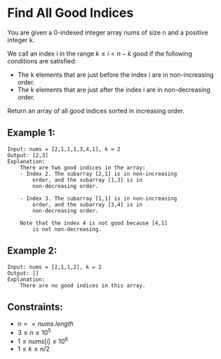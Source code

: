 # Find All Good Indices

You are given a 0-indexed integer array nums of size n and a positive  
integer k.

We call an index i in the range $k \le i < n - k$ good if the following  
conditions are satisfied:

* The k elements that are just before the index i are in non-increasing order.
* The k elements that are just after the index i are in non-decreasing order.

Return an array of all good indices sorted in increasing order.

 

## Example 1:
    
    Input: nums = [2,1,1,1,3,4,1], k = 2
    Output: [2,3]
    Explanation: 
        There are two good indices in the array:
        - Index 2. The subarray [2,1] is in non-increasing 
            order, and the subarray [1,3] is in 
            non-decreasing order.

        - Index 3. The subarray [1,1] is in non-increasing 
            order, and the subarray [3,4] is in 
            non-decreasing order.

        Note that the index 4 is not good because [4,1] 
            is not non-decreasing.

## Example 2:
    
    Input: nums = [2,1,1,2], k = 2
    Output: []
    Explanation: 
        There are no good indices in this array.
        
        
        
## Constraints:

* $n == nums.length$
* $3 \le n \le 10^5$
* $1 \le nums[i] \le 10^6$
* $1 \le k \le n / 2$

